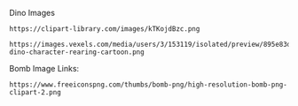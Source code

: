 Dino Images
```
https://clipart-library.com/images/kTKojdBzc.png
```
```
https://images.vexels.com/media/users/3/153119/isolated/preview/895e83d0fc83550f0c18123855a0f4ad-dino-character-rearing-cartoon.png
```

Bomb Image Links:
```
https://www.freeiconspng.com/thumbs/bomb-png/high-resolution-bomb-png-clipart-2.png
```
